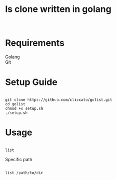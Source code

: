<h1>ls clone written in golang</h1>
<br>
<h1>Requirements</h1>
Golang<br>
Git
<br>
<h1>Setup Guide</h1>

```

git clone https://github.com/cliccato/golist.git
cd golist
chmod +x setup.sh
./setup.sh

```

<h1>Usage</h1>

```

list

```

Specific path

```

list /path/to/dir

```
